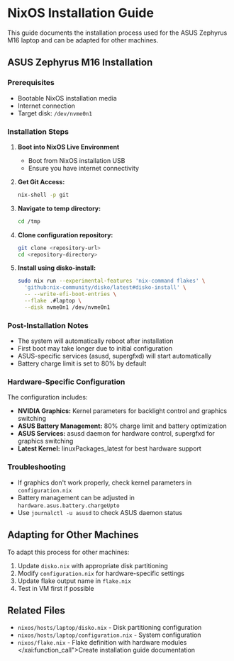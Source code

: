 # NixOS Installation Guide

This guide documents the installation process used for the ASUS Zephyrus M16 laptop and can be adapted for other machines.

## ASUS Zephyrus M16 Installation

### Prerequisites
- Bootable NixOS installation media
- Internet connection
- Target disk: `/dev/nvme0n1`

### Installation Steps

1. **Boot into NixOS Live Environment**
   - Boot from NixOS installation USB
   - Ensure you have internet connectivity

2. **Get Git Access:**
   ```bash
   nix-shell -p git
   ```

3. **Navigate to temp directory:**
   ```bash
   cd /tmp
   ```

4. **Clone configuration repository:**
   ```bash
   git clone <repository-url>
   cd <repository-directory>
   ```

5. **Install using disko-install:**
   ```bash
   sudo nix run --experimental-features 'nix-command flakes' \
     'github:nix-community/disko/latest#disko-install' \
     -- --write-efi-boot-entries \
     --flake .#laptop \
     --disk nvme0n1 /dev/nvme0n1
   ```

### Post-Installation Notes

- The system will automatically reboot after installation
- First boot may take longer due to initial configuration
- ASUS-specific services (asusd, supergfxd) will start automatically
- Battery charge limit is set to 80% by default

### Hardware-Specific Configuration

The configuration includes:
- **NVIDIA Graphics:** Kernel parameters for backlight control and graphics switching
- **ASUS Battery Management:** 80% charge limit and battery optimization
- **ASUS Services:** asusd daemon for hardware control, supergfxd for graphics switching
- **Latest Kernel:** linuxPackages_latest for best hardware support

### Troubleshooting

- If graphics don't work properly, check kernel parameters in `configuration.nix`
- Battery management can be adjusted in `hardware.asus.battery.chargeUpto`
- Use `journalctl -u asusd` to check ASUS daemon status

## Adapting for Other Machines

To adapt this process for other machines:

1. Update `disko.nix` with appropriate disk partitioning
2. Modify `configuration.nix` for hardware-specific settings
3. Update flake output name in `flake.nix`
4. Test in VM first if possible

## Related Files
- `nixos/hosts/laptop/disko.nix` - Disk partitioning configuration
- `nixos/hosts/laptop/configuration.nix` - System configuration
- `nixos/flake.nix` - Flake definition with hardware modules</content>
</xai:function_call">Create installation guide documentation